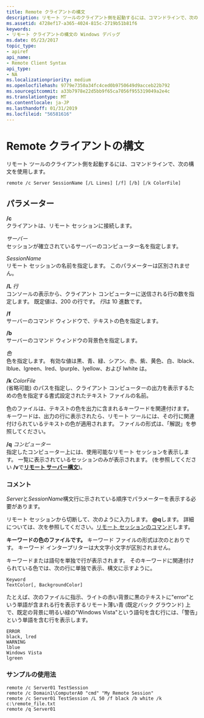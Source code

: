 ```yaml
---
title: Remote クライアントの構文
description: リモート ツールのクライアント側を起動するには、コマンドラインで、次の構文を使用します。
ms.assetid: 4728ef17-a365-4024-815c-2719b51b81f6
keywords:
- リモート クライアントの構文の Windows デバッグ
ms.date: 05/23/2017
topic_type:
- apiref
api_name:
- Remote Client Syntax
api_type:
- NA
ms.localizationpriority: medium
ms.openlocfilehash: 9779e7350a34fc4ced0b9750649d9acceb22b792
ms.sourcegitcommit: a33b7978e22d5bb9f65ca7056f955319049a2e4c
ms.translationtype: MT
ms.contentlocale: ja-JP
ms.lasthandoff: 01/31/2019
ms.locfileid: "56581616"
---
```

# <a name="remote-client-syntax"></a>Remote クライアントの構文


リモート ツールのクライアント側を起動するには、コマンドラインで、次の構文を使用します。

```console
remote /c Server SessionName [/L Lines] [/f] [/b] [/k ColorFile] 
```

## <a name="span-idddkremoteclientsyntaxdtoolsspanspan-idddkremoteclientsyntaxdtoolsspanparameters"></a><span id="ddk_remote_client_syntax_dtools"></span><span id="DDK_REMOTE_CLIENT_SYNTAX_DTOOLS"></span>パラメーター


<span id="________c______"></span><span id="________C______"></span> **/c**   
クライアントは、リモート セッションに接続します。

<span id="_______Server______"></span><span id="_______server______"></span><span id="_______SERVER______"></span> *サーバー*   
セッションが確立されているサーバーのコンピューター名を指定します。

<span id="_______SessionName______"></span><span id="_______sessionname______"></span><span id="_______SESSIONNAME______"></span> *SessionName*   
リモート セッションの名前を指定します。 このパラメーターは区別されません。

<span id="________L_______Lines______"></span><span id="________l_______lines______"></span><span id="________L_______LINES______"></span> **/L** *行*   
コンソールの表示から、クライアント コンピューターに送信される行の数を指定します。 既定値は、200 の行です。 *行*は 10 進数です。

<span id="________f______"></span><span id="________F______"></span> **/f**   
サーバーのコマンド ウィンドウで、テキストの色を指定します。

<span id="________b______"></span><span id="________B______"></span> **/b**   
サーバーのコマンド ウィンドウの背景色を指定します。

<span id="_______Color______"></span><span id="_______color______"></span><span id="_______COLOR______"></span> *色*   
色を指定します。 有効な値は黒、青、緑、シアン、赤、紫、黄色、白、lblack、lblue、lgreen、lred、lpurple、lyellow、および lwhite は。

<span id="________k_______ColorFile______"></span><span id="________k_______colorfile______"></span><span id="________K_______COLORFILE______"></span> **/k** *ColorFile*   
(省略可能) のパスを指定し、クライアント コンピューターの出力を表示するための色を指定する書式設定されたテキスト ファイルの名前。

色のファイルは、テキストの色を出力に含まれるキーワードを関連付けます。 キーワードは、出力の行に表示されたら、リモート ツールには、その行に関連付けられているテキストの色が適用されます。 ファイルの形式は、「解説」を参照してください。

<span id="________q_______Computer______"></span><span id="________q_______computer______"></span><span id="________Q_______COMPUTER______"></span> **/q** *コンピューター*   
指定したコンピューター上には、使用可能なリモート セッションを表示します。 一覧に表示されているセッションのみが表示されます。 (を参照してください **/v**で[**リモート サーバー構文**](remote-server-syntax.md))。

### <a name="span-idcommentsspanspan-idcommentsspancomments"></a><span id="comments"></span><span id="COMMENTS"></span>コメント

*Server*と*SessionName*構文行に示されている順序でパラメーターを表示する必要があります。

リモート セッションから切断して、次のように入力します。  <strong>@q</strong>します。 詳細については、次を参照してください。[リモート セッションのコマンド](remote-session-commands.md)します。

**キーワードの色のファイルです。** キーワード ファイルの形式は次のとおりです。 キーワード インタープリターは大文字小文字が区別されません。

キーワードまたは語句を単独で行が表示されます。 そのキーワードに関連付けられている色では、次の行に単独で表示、構文に示すように。

```text
Keyword
TextColor[, BackgroundColor]
```

たとえば、次のファイルに指示、ライトの赤い背景に黒のテキストに"error"という単語が含まれる行を表示するリモート薄い青 (既定バック グラウンド) 上で、既定の背景に明るい緑の"Windows Vista"という語句を含む行には、「警告」という単語を含む行を表示します。

```text
ERROR
black, lred
WARNING
lblue
Windows Vista
lgreen
```

### <a name="span-idsampleusagespanspan-idsampleusagespansample-usage"></a><span id="sample_usage"></span><span id="SAMPLE_USAGE"></span>サンプルの使用法

```console
remote /c Server01 TestSession
remote /c Domain1\ComputerA0 "cmd" "My Remote Session"
remote /c Server01 TestSession /L 50 /f black /b white /k c:\remote_file.txt
remote /q Server01
```

 

 





